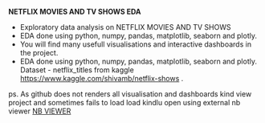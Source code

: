 **NETFLIX MOVIES AND TV SHOWS EDA**

- Exploratory data analysis on NETFLIX MOVIES AND TV SHOWS
- EDA done using python, numpy, pandas, matplotlib, seaborn and plotly.
- You will find many usefull visualisations and interactive dashboards in the project.
- EDA done using python, numpy, pandas, matplotlib, seaborn and plotly. Dataset - netflix_titles from kaggle https://www.kaggle.com/shivamb/netflix-shows .



ps. As github does not renders all visualisation and  dashboards kind view project and sometimes fails to load load kindlu open using external nb viewer [NB VIEWER][NB VIEWER]




[NB VIEWER]: https://nbviewer.jupyter.org/github/akshxyjagtap/Data-Science/blob/8966aa245e344f9f6cf3e5efd8a3668f81ad991f/NETFLIX/code/NETFLIX%20_EDA%20.ipynb "NB VIEWER"